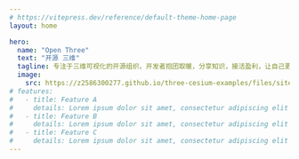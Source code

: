 ```yaml
---
# https://vitepress.dev/reference/default-theme-home-page
layout: home

hero:
  name: "Open Three"
  text: "开源 三维"
  tagline: 专注于三维可视化的开源组织，开发者抱团取暖，分享知识，接活盈利，让自己更有底气，加入请联系 —— 下列任意作者 或 QQ🐧：2586300277
  image:
    src: https://z2586300277.github.io/three-cesium-examples/files/site/logo.svg
# features:
#   - title: Feature A
#     details: Lorem ipsum dolor sit amet, consectetur adipiscing elit
#   - title: Feature B
#     details: Lorem ipsum dolor sit amet, consectetur adipiscing elit
#   - title: Feature C
#     details: Lorem ipsum dolor sit amet, consectetur adipiscing elit
---
```


<script setup>
import { VPTeamMembers } from 'vitepress/theme'
</script>

<VPTeamMembers :members="[
   {
    avatar: 'https://avatars.githubusercontent.com/u/56536031?v=4',
    name: 'Nico',
    title: '热爱Three.js 和 Cesium.js 的开发者',
    links: [
      { icon: 'github', link: 'https://github.com/Nicolas-zn' },
    ]
  },
  {
    avatar: 'https://avatars.githubusercontent.com/u/72586973?s=96&v=4',
    name: '优雅永不过时',
    title: '致力于可视化前端的开发者',
    links: [
      { icon: 'github', link: 'https://github.com/z2586300277' },
    ]
  },
  {
    avatar: 'https://avatars.githubusercontent.com/u/20716499?v=4',
    name: 'JWL',
    title: '人生如逆旅，我亦是行人',
    links: [
      { icon: 'github', link: 'https://github.com/jiawanlong' },
    ]
  },
    {
    avatar: 'https://avatars.githubusercontent.com/u/22094990?v=4',
    name: '攻城师不浪',
    title: '砥砺前行，fighting',
    links: [
      { icon: 'github', link: 'https://github.com/tingyuxuan2302' },
    ],
  },
  {
    avatar: 'https://avatars.githubusercontent.com/u/47728509?v=4',
    name: 'KZ137onethe',
    title: 'KZ137onethe',
    links: [
      { icon: 'github', link: 'https://github.com/KZ137onethe' },
    ],
  },
   {
    avatar: 'https://avatars.githubusercontent.com/u/172246978?v=4',
    name: 'code like',
    title: 'Three.js developer',
    links: [
      { icon: 'github', link: 'https://github.com/g2657' },
    ],
  }
]" />
